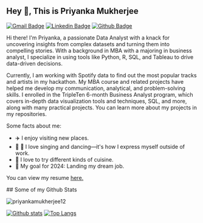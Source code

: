 ## Hey 👋, This is Priyanka Mukherjee
[![Gmail Badge](https://img.shields.io/badge/-priyankamukherjee1221@gmail.com-c14438?style=flat&logo=Gmail&logoColor=white&link=mailto:priyankamukherjee1221@gmail.com)](mailto:priyankamukherjee1221@gmail.com) 
[![Linkedin Badge](https://img.shields.io/badge/-priyankamukherjeee-0072b1?style=flat&logo=Linkedin&logoColor=white&link=https://www.linkedin.com/in/priyankamukherjeee/)](https://www.linkedin.com/in/priyankamukherjeee/) [![Github Badge](https://img.shields.io/badge/-priyankamukherjee12-grey?style=flat&logo=github&logoColor=white&link=https://github.com/priyankamukherjee12/)](https://www.github.com/priyankamukherjee12/) <p align='left'>Hi there! I'm Priyanka, a passionate Data Analyst with a knack for uncovering insights from complex datasets and turning them into compelling stories. With a background in MBA with a majoring in business analyst, I specialize in using tools like Python, R, SQL, and Tableau to drive data-driven decisions.

Currently, I am working with Spotify data to find out the most popular tracks and artists in my hackathon. My MBA course and related projects have helped me develop my communication, analytical, and problem-solving skills. I enrolled in the TripleTen 6-month Business Analyst program, which covers in-depth data visualization tools and techniques, SQL, and more, along with many practical projects. You can learn more about my projects in my repositories.

Some facts about me:
- ✈️ I enjoy visiting new places.
- 💃 🎤 I love singing and dancing—it's how I express myself outside of work.
- 🍔 I love to try different kinds of cuisine.
- 🎯 My goal for 2024: Landing my dream job.
</p><p align='left'> You can view my resume <a href='https://docs.google.com/document/d/1VdCGkUxIM8V3ObpFsJDsiygNSDa9BDQutRZwCcysrX4/edit?usp=sharing ' target=_blank><u>here</u>.</a></p>
## Some of my Github Stats
<p align=left> <img src=https://komarev.com/ghpvc/?username=priyankamukherjee12 alt=priyankamukherjee12 /> </p>

[![Github stats](https://github-readme-stats.vercel.app/api?username=priyankamukherjee12&show_icons=true&include_all_commits=true)](https://github.com/priyankamukherjee12/github-readme-stats)
[![Top Langs](https://github-readme-stats.vercel.app/api/top-langs/?username=priyankamukherjee12&layout=compact)](https://github.com/priyankamukherjee12/github-readme-stats)
